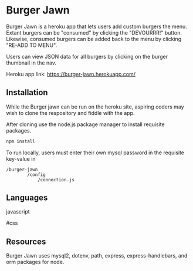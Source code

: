 # Burger Jawn

Burger Jawn is a heroku app that lets users add custom burgers the menu. Extant burgers can be 
"consumed" by clicking the "DEVOURRR!" button. Likewise, consumed burgers can be added back to 
the menu by clicking "RE-ADD TO MENU". 

Users can view JSON data for all burgers by clicking on the burger thumbnail in the nav.

Heroku app link: https://burger-jawn.herokuapp.com/

## Installation

While the Burger jawn can be run on the heroku site, aspiring coders may wish to clone the 
respository and fiddle with the app.

After cloning use the node.js package manager to install requisite packages. 

```bash
npm install
```

To run locally, users must enter their own mysql password in the requisite key-value in
    
    /burger-jawn
            /config
                /connection.js

## Languages

javascript
<html>
#css

## Resources

Burger Jawn uses mysql2, dotenv, path, express, express-handlebars, and orm packages 
for node.



